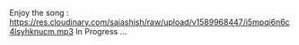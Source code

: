 Enjoy the song : https://res.cloudinary.com/saiashish/raw/upload/v1589968447/i5mpqi6n6c4lsyhknucm.mp3
In Progress ...
